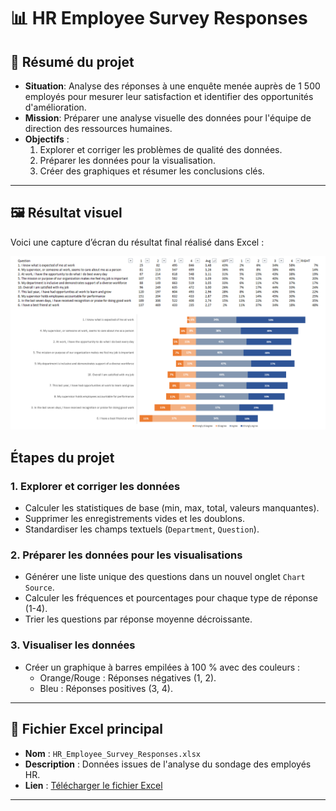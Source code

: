 # 📊 HR Employee Survey Responses

## 📝 Résumé du projet
- **Situation**: Analyse des réponses à une enquête menée auprès de 1 500 employés pour mesurer leur satisfaction et identifier des opportunités d'amélioration.  
- **Mission**: Préparer une analyse visuelle des données pour l'équipe de direction des ressources humaines.  
- **Objectifs** :
  1. Explorer et corriger les problèmes de qualité des données.
  2. Préparer les données pour la visualisation.
  3. Créer des graphiques et résumer les conclusions clés.

---
## 🖼 Résultat visuel
Voici une capture d’écran du résultat final réalisé dans Excel :

![Aperçu du tableau de bord HR Analysis](https://github.com/Arnaudl44/Excel-Projects/blob/main/HR%20Employee%20Survey%20Responses/images/Capture%20d%E2%80%99%C3%A9cran_HR_Employee_Survey_responses.png?raw=true)


## Étapes du projet

### 1. Explorer et corriger les données 
- Calculer les statistiques de base (min, max, total, valeurs manquantes).
- Supprimer les enregistrements vides et les doublons.
- Standardiser les champs textuels (`Department`, `Question`).

### 2. Préparer les données pour les visualisations
- Générer une liste unique des questions dans un nouvel onglet `Chart Source`.
- Calculer les fréquences et pourcentages pour chaque type de réponse (1-4).
- Trier les questions par réponse moyenne décroissante.

### 3. Visualiser les données
- Créer un graphique à barres empilées à 100 % avec des couleurs :
  - Orange/Rouge : Réponses négatives (1, 2).
  - Bleu : Réponses positives (3, 4).

---

## 📄 Fichier Excel principal
- **Nom** : `HR_Employee_Survey_Responses.xlsx`
- **Description** : Données issues de l'analyse du sondage des employés HR.
- **Lien** : [Télécharger le fichier Excel](https://github.com/Arnaudl44/Excel-Projects/blob/main/HR%20Employee%20Survey%20Responses/files/HR%20Employee%20Survey%20Responses.xlsx)

---
